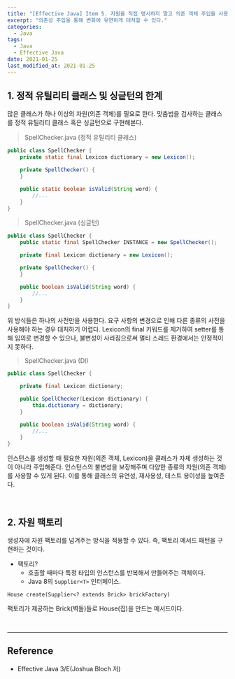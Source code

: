 ```yaml
---
title: "[Effective Java] Item 5. 자원을 직접 명시하지 말고 의존 객체 주입을 사용하라"
excerpt: "의존성 주입을 통해 변화에 유연하게 대처할 수 있다."
categories:
  - Java
tags:
  - Java
  - Effective Java
date: 2021-01-25
last_modified_at: 2021-01-25
---
```


## 1. 정적 유틸리티 클래스 및 싱긑턴의 한계

많은 클래스가 하나 이상의 자원(의존 객체)를 필요로 한다. 맞춤법을 검사하는 클래스를 정적 유틸리티 클래스 혹은 싱글턴으로 구현해본다.

> SpellChecker.java (정적 유틸리티 클래스)

```java
public class SpellChecker {
    private static final Lexicon dictionary = new Lexicon();

    private SpellChecker() {
    }

    public static boolean isValid(String word) {
        //...
    }
}
```

> SpellChecker.java (싱글턴)

```java
public class SpellChecker {
    public static final SpellChecker INSTANCE = new SpellChecker();

    private final Lexicon dictionary = new Lexicon();

    private SpellChecker() {
    }

    public boolean isValid(String word) {
        //...
    }
}
```

위 방식들은 하나의 사전만을 사용한다. 요구 사항의 변경으로 인해 다른 종류의 사전을 사용해야 하는 경우 대처하기 어렵다. Lexicon의 final 키워드를 제거하여 setter를 통해 임의로 변경할 수 있으나, 불변성이 사라짐으로써 멀티 스레드 환경에서는 안정적이지 못하다.

> SpellChecker.java (DI)

```java
public class SpellChecker {

    private final Lexicon dictionary;

    public SpellChecker(Lexicon dictionary) {
        this.dictionary = dictionary;
    }

    public boolean isValid(String word) {
        //...
    }
}
```

인스턴스를 생성할 때 필요한 자원(의존 객체, Lexicon)을 클래스가 자체 생성하는 것이 아니라 주입해준다. 인스턴스의 불변성을 보장해주며 다양한 종류의 자원(의존 객체)를 사용할 수 있게 된다. 이를 통해 클래스의 유연성, 재사용성, 테스트 용이성을 높여준다.

<br>

## 2. 자원 팩토리

생성자에 자원 팩토리를 넘겨주는 방식을 적용할 수 있다. 즉, 팩토리 메서드 패턴을 구현하는 것이다.

* 팩토리?
  * 호출할 때마다 특정 타입의 인스턴스를 반복해서 만들어주는 객체이다.
  * Java 8의 ``Supplier<T>`` 인터페이스.

``House create(Supplier<? extends Brick> brickFactory)``

팩토리가 제공하는 Brick(벽돌)들로 House(집)을 만드는 메서드이다.

<br>

---

## Reference

* Effective Java 3/E(Joshua Bloch 저)
